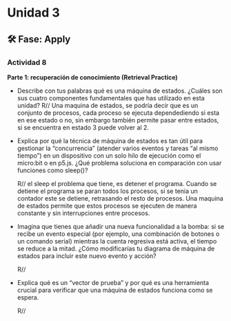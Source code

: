 # Unidad 3


## 🛠 Fase: Apply

### Actividad 8
**Parte 1: recuperación de conocimiento (Retrieval Practice)**
- Describe con tus palabras qué es una máquina de estados. ¿Cuáles son sus cuatro componentes fundamentales que has utilizado en esta unidad?
  R// Una maquina de estados, se podría decir que es un conjunto de procesos, cada proceso se ejecuta dependediendo si esta en ese estado o no, sin embargo también permite pasar entre estados, si se encuentra en estado 3 puede volver al 2.


- Explica por qué la técnica de máquina de estados es tan útil para gestionar la “concurrencia” (atender varios eventos y tareas “al mismo tiempo”) en un dispositivo con un solo hilo de ejecución como el micro:bit o en p5.js. ¿Qué problema soluciona en comparación con usar funciones como sleep()?

  R// el sleep el problema que tiene, es detener el programa. Cuando se detiene el programa se paran todos los procesos, si se tenia un contador este se detiene, retrasando el resto de procesos. Una maquina de estados permite que estos procesos se ejecuten de manera constante y sin interrupciones entre procesos.

- Imagina que tienes que añadir una nueva funcionalidad a la bomba: si se recibe un evento especial (por ejemplo, una combinación de botones o un comando serial) mientras la cuenta regresiva está activa, el tiempo se reduce a la mitad. ¿Cómo modificarías tu diagrama de máquina de estados para incluir este nuevo evento y acción?
  
  R//

- Explica qué es un “vector de prueba” y por qué es una herramienta crucial para verificar que una máquina de estados funciona como se espera.

  R//
